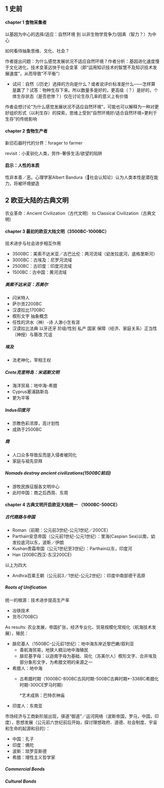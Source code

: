 ## 1 史前

#### chapter 1 食物采集者

以基因为中心的选择/适应：自然环境 到 以非生物学竞争力/因素（智力？）为中心

如何看待抽象思维、文化、社会？

作者提出问题：为什么感觉发展状况不适应自然环境？作者分析：基因进化速度慢于文化进化，技术变革远快于社会变革（即“运用知识技术的智慧不及知识技术发展速度”，从而导致“不平衡”）


- 试问：自然（/历史）选择的方向是什么？或者说评价标准是什么——怎样算是赢了？试答：物种生存下来。所以数量多是好的，更高级（？）是好的，个体生存状态（是否悲惨？）仅在讨论生存几率的意义上有价值

作者会想讨论“为什么感觉发展状况不适应自然环境”，可能也可以解释为一种对更好组织形式（以利生存）的探索，思维上受到“自然环境好/适合自然环境=更利于生存”的传统影响


#### chapter 2 食物生产者

新旧石器时代的分界：forager to farmer

revisit：小麦驯化人类，劳作-奢侈生活/欲望的陷阱


#### 启示：人性的本质

性非本善／恶。心理学家Albert Bandura（🔻社会认知论）认为人类本性是潜在能力，将被环境塑造

## 2 欧亚大陆的古典文明

农业革命：Ancient Civilization（古代文明） to Classical Civilization（古典文明）

#### chapter 3 最初的欧亚大陆文明（3500BC-1000BC）

技术进步与社会进步相互作用

- 3500BC：美索不达米亚／古巴比伦：两河流域（幼发拉底河，底格里斯河）
- 3000BC：古埃及：尼罗河流域
- 2500BC：古印度：印度河流域
- 1500BC：古中国：黄河流域

##### 美索不达米亚：苏美尔

- 闪米特人
- 萨尔贡2200BC
- 汉谟拉比1700BC
- 楔形文字 抽象概念
- 任性的洪水（神）-诗 人渺小生有涯
- 汉谟拉比法典 以牙还牙 阶级/性别 私产 国家
保障（经济、家庭关系）正当性（神授）与篡改
咒诅



##### 埃及

- 法老神化，宰相王权



##### Crete克里特岛：米诺斯文明

- 海洋贸易：地中海-希腊
- Cyprus塞浦路斯岛
- 更为平等



##### Indus印度河

- 宗教色彩浓厚，高计划性
- 成熟于2500BC



##### 商

- 人口众多导致反而是入侵者被同化
- 家庭与祖先崇拜



#####  	Nomads destroy ancient civilizations(1500BC前后)

- 游牧民族征服各文明中心
- 此时中国：商之后西周、东周


#### chapter 4 古典文明开启欧亚大陆统一 （1000BC-500CE）
#####  古代商路与帝国

- Roman（前期：公元前3世纪-公元1世纪／200CE）
- Parthain安息帝国（公元前1世纪-公元1世纪）：里海(Caspian Sea)以南，幼发拉底河以东，波斯／伊朗
- Kushan贵霜帝国（公元1世纪至3世纪）：Parthain以东，印度河
- Han (200BC西汉-东汉200CE)

以上为四大

- Andhra百乘王朝（公元前3／1世纪-公元2世纪）：印度中南部德干高原

#####  Roots of Unification

统一的根源：技术进步提高生产率

- 冶铁技术
- 货币(700BC)

As results: 农业发展，帝国扩张，经济专业化、贸易规模化常规化（航海技术发展），殖民：

- 腓尼基人（1500BC-公元前1世纪）：地中海东岸近黎巴嫩/叙利亚
	- 善航海贸易，地狭人稠沿地中海殖民
	- 腓尼基字母：以迦南字母为基础、简化（苏美尔人）楔形文字、合并埃及部分象形文字，为希腊文明的来源之一
- 希腊人：地中海
	- 古希腊时期（1000BC-800BC古风时期-500BC古典时期*-336BC希腊化时期-300CE罗马时期）


		*艺术成熟：巴特农神庙
- 印度人：东南亚

市场经济与工商新阶层出现，驿道“御道”／运河网络（波斯帝国，罗马，中国，印度），思想发展（公元前六世纪前后开始，探讨理想政府、道德、社会制度、宇宙和生命的起源和目的）：

- 中国：孔子
- 印度：佛陀
- 波斯：琐罗亚斯德
- 希腊：理性主义哲学家

#####  Commercial Bonds
#####  Cultural Bonds
